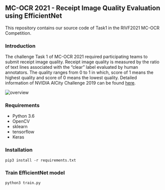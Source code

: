 ## MC-OCR 2021 - Receipt Image Quality Evaluation using EfficientNet

This repository contains our source code of Task1 in the RIVF2021 MC-OCR Competition.

### Introduction

The challenge Task 1 of MC-OCR 2021 required participating teams to submit receipt image quality. Receipt image quality is  measured  by  the  ratio  of text lines associated with the “clear” label evaluated by human  annotators.  The  quality  ranges  from  0  to  1  in  which, score of 1 means the highest quality and score of 0 means the lowest quality.
Detailed information of NVIDIA AICity Challenge 2019 can be found [here](https://rivf2021-mc-ocr.vietnlp.com/).

![overview](overview.jpg)

### Requirements
- Python 3.6
- OpenCV
- sklearn
- tensorflow
- Keras

### Installation

`pip3 install -r requirements.txt`

### Train EfficientNet model

`python3 train.py`
